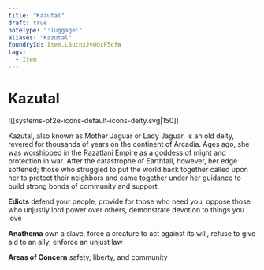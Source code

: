 ```yaml
---
title: "Kazutal"
draft: true
noteType: ":luggage:"
aliases: "Kazutal"
foundryId: Item.L8ucnxJv0QxF5cfW
tags:
  - Item
---
```


# Kazutal
![[systems-pf2e-icons-default-icons-deity.svg|150]]

Kazutal, also known as Mother Jaguar or Lady Jaguar, is an old deity, revered for thousands of years on the continent of Arcadia. Ages ago, she was worshipped in the Razatlani Empire as a goddess of might and protection in war. After the catastrophe of Earthfall, however, her edge softened; those who struggled to put the world back together called upon her to protect their neighbors and came together under her guidance to build strong bonds of community and support.

**Edicts** defend your people, provide for those who need you, oppose those who unjustly lord power over others, demonstrate devotion to things you love

**Anathema** own a slave, force a creature to act against its will, refuse to give aid to an ally, enforce an unjust law

**Areas of Concern** safety, liberty, and community
